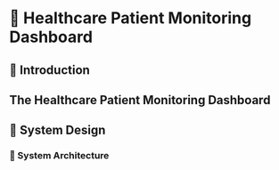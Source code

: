 # 🏥 Healthcare Patient Monitoring Dashboard

## 📌 Introduction

The **Healthcare Patient Monitoring Dashboard** 
---

## 🧩 System Design

### 🔧 System Architecture

